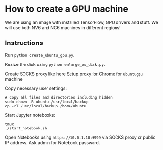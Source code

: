 # How to create a GPU machine

We are using an image with installed TensorFlow, GPU drivers and stuff.
We will use both NV6 and NC6 machines in different regions!

## Instructions
Run `python create_ubuntu_gpu.py`.

Resize the disk using `python enlarge_os_disk.py`.

Create SOCKS proxy like here [Setup proxy for Chrome](SETUP_PROXY.md) for `ubuntugpu` machine.

Copy necessary user settings:
```
# copy all files and directories including hidden
sudo chown -R ubuntu /usr/local/backup
cp -rT /usr/local/backup /home/ubuntu
```

Start Jupyter notebooks:
```
tmux
./start_notebook.sh
```


Open Notebooks using `https://10.0.1.10:9999` via SOCKS proxy or public IP address.
Ask admin for Notebook password.